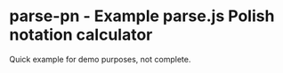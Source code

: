 # parse-pn - Example parse.js Polish notation calculator #

Quick example for demo purposes, not complete.
